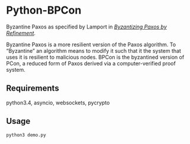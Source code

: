 Python-BPCon
============

Byzantine Paxos as specified by Lamport in [*Byzantizing Paxos by Refinement*](http://research.microsoft.com/en-us/um/people/lamport/tla/byzsimple.pdf).

Byzantine Paxos is a more resilient version of the Paxos algorithm. To “Byzantine” an algorithm means to modify it such that it the system that uses it is resilient to malicious nodes. BPCon is the byzantined version of PCon, a reduced form of Paxos derived via a computer-verified proof system.

<h2>Requirements</h2>

python3.4, asyncio, websockets, pycrypto

<h2>Usage</h2>

```python
python3 demo.py
```


